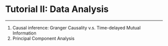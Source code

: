 # Tutorial II: Data Analysis
---

1. Causal inference: Granger Causality v.s. Time-delayed Mutual Information
1. Principal Component Analysis